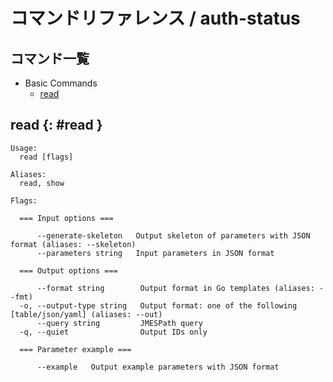 # コマンドリファレンス / auth-status

## コマンド一覧

- Basic Commands
    - [read](#read)


## read {: #read }

```console
Usage:
  read [flags]

Aliases:
  read, show

Flags:

  === Input options ===

      --generate-skeleton   Output skeleton of parameters with JSON format (aliases: --skeleton)
      --parameters string   Input parameters in JSON format

  === Output options ===

      --format string        Output format in Go templates (aliases: --fmt)
  -o, --output-type string   Output format: one of the following [table/json/yaml] (aliases: --out)
      --query string         JMESPath query
  -q, --quiet                Output IDs only

  === Parameter example ===

      --example   Output example parameters with JSON format

```

